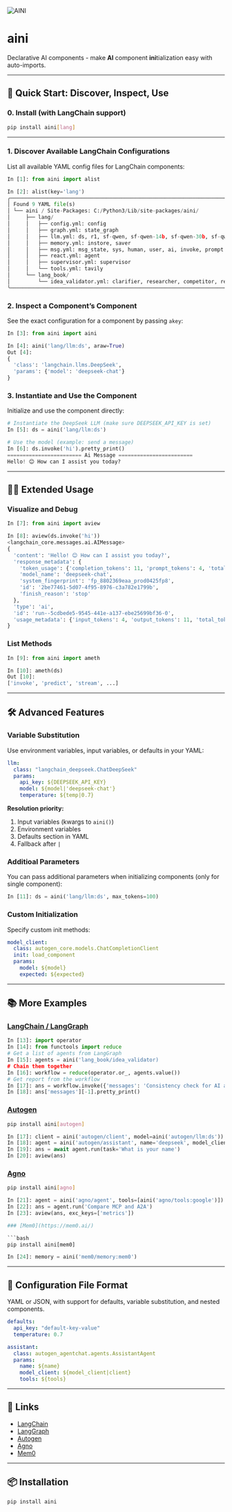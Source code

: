 ![AINI](images/aini.gif)

# aini

Declarative AI components - make **AI** component **ini**tialization easy with auto-imports.

---

## 🚀 Quick Start: Discover, Inspect, Use

### 0. Install (with LangChain support)

```bash
pip install aini[lang]
```

---

### 1. Discover Available LangChain Configurations

List all available YAML config files for LangChain components:

```python
In [1]: from aini import alist

In [2]: alist(key='lang')
╭──────────────────────────────────────────────────────────────────────────────────╮
│ Found 9 YAML file(s)                                                             │
│ └── aini / Site-Packages: C:/Python3/Lib/site-packages/aini/                     │
│     ├── lang/                                                                    │
│     │   ├── config.yml: config                                                   │
│     │   ├── graph.yml: state_graph                                               │
│     │   ├── llm.yml: ds, r1, sf-qwen, sf-qwen-14b, sf-qwen-30b, sf-qwen-32b      │
│     │   ├── memory.yml: instore, saver                                           │
│     │   ├── msg.yml: msg_state, sys, human, user, ai, invoke, prompt             │
│     │   ├── react.yml: agent                                                     │
│     │   ├── supervisor.yml: supervisor                                           │
│     │   └── tools.yml: tavily                                                    │
│     └── lang_book/                                                               │
│         └── idea_validator.yml: clarifier, researcher, competitor, report        │
╰──────────────────────────────────────────────────────────────────────────────────╯
```

### 2. Inspect a Component’s Component

See the exact configuration for a component by passing `akey`:

```python
In [3]: from aini import aini

In [4]: aini('lang/llm:ds', araw=True)
Out [4]:
{
  'class': 'langchain.llms.DeepSeek',
  'params': {'model': 'deepseek-chat'}
}
```

### 3. Instantiate and Use the Component

Initialize and use the component directly:

```python
# Instantiate the DeepSeek LLM (make sure DEEPSEEK_API_KEY is set)
In [5]: ds = aini('lang/llm:ds')

# Use the model (example: send a message)
In [6]: ds.invoke('hi').pretty_print()
======================== Ai Message ========================
Hello! 😊 How can I assist you today?
```

---

## 🧑‍💻 Extended Usage

### Visualize and Debug

```python
In [7]: from aini import aview

In [8]: aview(ds.invoke('hi'))
<langchain_core.messages.ai.AIMessage>
{
  'content': 'Hello! 😊 How can I assist you today?',
  'response_metadata': {
    'token_usage': {'completion_tokens': 11, 'prompt_tokens': 4, 'total_tokens': 15, 'prompt_cache_miss_tokens': 4},
    'model_name': 'deepseek-chat',
    'system_fingerprint': 'fp_8802369eaa_prod0425fp8',
    'id': '2be77461-5d07-4f95-8976-c3a782e1799b',
    'finish_reason': 'stop'
  },
  'type': 'ai',
  'id': 'run--5cdbede5-9545-441e-a137-ebe25699bf36-0',
  'usage_metadata': {'input_tokens': 4, 'output_tokens': 11, 'total_tokens': 15}
}
```

### List Methods

```python
In [9]: from aini import ameth

In [10]: ameth(ds)
Out [10]:
['invoke', 'predict', 'stream', ...]
```

---

## 🛠️ Advanced Features

### Variable Substitution

Use environment variables, input variables, or defaults in your YAML:

```yaml
llm:
  class: "langchain_deepseek.ChatDeepSeek"
  params:
    api_key: ${DEEPSEEK_API_KEY}
    model: ${model|'deepseek-chat'}
    temperature: ${temp|0.7}
```

**Resolution priority:**
1. Input variables (kwargs to `aini()`)
2. Environment variables
3. Defaults section in YAML
4. Fallback after `|`

### Additioal Parameters

You can pass additional parameters when initializing components (only for single component):

```python
In [11]: ds = aini('lang/llm:ds', max_tokens=100)
```

### Custom Initialization

Specify custom init methods:

```yaml
model_client:
  class: autogen_core.models.ChatCompletionClient
  init: load_component
  params:
    model: ${model}
    expected: ${expected}
```

---

## 📚 More Examples

### [LangChain / LangGraph](https://langchain-ai.github.io/langgraph/)

```python
In [13]: import operator
In [14]: from functools import reduce
# Get a list of agents from LangGraph
In [15]: agents = aini('lang_book/idea_validator)
# Chain them together
In [16]: workflow = reduce(operator.or_, agents.value())
# Get report from the workflow
In [17]: ans = workflow.invoke({'messages': 'Consistency check for AI agents'})
In [18]: ans['messages'][-1].pretty_print()
```

### [Autogen](https://github.com/microsoft/autogen)

```bash
pip install aini[autogen]
```

```python
In [17]: client = aini('autogen/client', model=aini('autogen/llm:ds'))
In [18]: agent = aini('autogen/assistant', name='deepseek', model_client=client)
In [19]: ans = await agent.run(task='What is your name')
In [20]: aview(ans)
```

### [Agno](https://github.com/agno-agi/agno)

```bash
pip install aini[agno]
```

```python
In [21]: agent = aini('agno/agent', tools=[aini('agno/tools:google')])
In [22]: ans = agent.run('Compare MCP and A2A')
In [23]: aview(ans, exc_keys=['metrics'])

### [Mem0](https://mem0.ai/)

```bash
pip install aini[mem0]
```

```python
In [24]: memory = aini('mem0/memory:mem0')
```

---

## 📝 Configuration File Format

YAML or JSON, with support for defaults, variable substitution, and nested components.

```yaml
defaults:
  api_key: "default-key-value"
  temperature: 0.7

assistant:
  class: autogen_agentchat.agents.AssistantAgent
  params:
    name: ${name}
    model_client: ${model_client|client}
    tools: ${tools}
```

---

## 🔗 Links

- [LangChain](https://python.langchain.com/)
- [LangGraph](https://langchain-ai.github.io/langgraph/)
- [Autogen](https://github.com/microsoft/autogen)
- [Agno](https://github.com/agno-agi/agno)
- [Mem0](https://mem0.ai/)

---

## 📦 Installation

```bash
pip install aini
```

